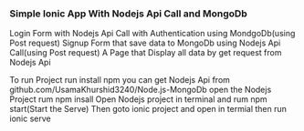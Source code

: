 
### Simple Ionic App With Nodejs Api Call and MongoDb

Login Form with Nodejs Api Call with Authentication using MondgoDb(using Post request)
Signup Form that save data to MongoDb using Nodejs Api Call(using Post request)
A Page that Display all data by get request from Nodejs Api 

To run Project run install npm 
you can get Nodejs Api from github.com/UsamaKhurshid3240/Node.js-MongoDb
open the Nodejs Project rum npm insall 
Open Nodejs project in terminal and rum npm start(Start the Serve)
Then goto ionic project and open in termial then run ionic serve
 
